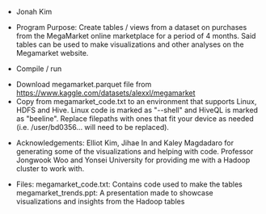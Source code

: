 * Jonah Kim

* Program Purpose: Create tables / views from a dataset on purchases from the MegaMarket online marketplace for a period of 4 months. Said tables can be used to make visualizations
  and other analyses on the Megamarket website.
* Compile / run
- Download megamarket.parquet file from https://www.kaggle.com/datasets/alexxl/megamarket
- Copy from megamarket_code.txt to an environment that supports Linux, HDFS and Hive. Linux code is marked as "--shell" and HiveQL is marked as "beeline". 
Replace filepaths with ones that fit your device as needed (i.e. /user/bd0356... will need to be replaced). 

* Acknowledgements:
  Elliot Kim, Jihae In and Kaley Magdadaro for generating some of the visualizations and helping with code.
  Professor Jongwook Woo and Yonsei University for providing me with a Hadoop cluster to work with.

* Files:
  megamarket_code.txt: Contains code used to make the tables
  megamarket_trends.ppt: A presentation made to showcase visualizations and insights from the Hadoop tables
